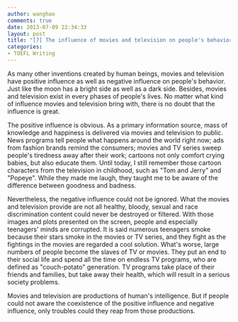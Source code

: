 ```yaml
---
author: wanghao
comments: true
date: 2013-07-09 22:34:33
layout: post
title: "[7] The influence of movies and television on people's behavior"
categories:
- TOEFL Writing
---
```


As many other inventions created by human beings, movies and television have positive influence as well as negative influence on people's behavior. Just like the moon has a bright side as well as a dark side. Besides, movies and television exist in every phases of people's lives. No matter what kind of influence movies and television bring with, there is no doubt that the influence is great. 

The positive influence is obvious. As a primary information source, mass of knowledge and happiness is delivered via movies and television to public. News programs tell people what happens around the world right now; ads from fashion brands remind the consumers; movies and TV series sweep people's tiredness away after their work; cartoons not only comfort crying babies, but also educate them. Until today, I still remember those cartoon characters from the television in childhood, such as "Tom and Jerry" and "Popeye". While they made me laugh, they taught me to be aware of the difference between goodness and badness.

Nevertheless, the negative influence could not be ignored. What the movies and television provide are not all healthy, bloody, sexual and race discrimination content could never be destroyed or filtered. With those images and plots presented on the screen, people and especially teenagers' minds are corrupted. It is said numerous teenagers smoke because their stars smoke in the movies or TV series, and they fight as the fightings in the movies are regarded a cool solution. What's worse, large numbers of people become the slaves of TV or movies. They put an end to their social life and spend all the time on endless TV programs, who are defined as "couch-potato" generation. TV programs take place of their friends and families, but take away their health, which will result in a serious society problems.

Movies and television are productions of human's intelligence. But if people could not aware the coexistence of the positive influence and negative influence, only troubles could they reap from those productions.
